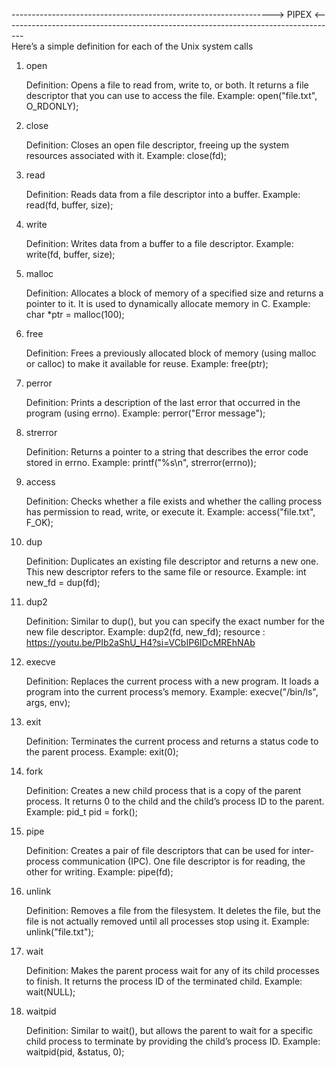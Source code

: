 -----------------------------------------------------------------> PIPEX <-----------------------------------------------------------------------------------                                                                                                                    
Here’s a simple definition for each of the Unix system calls
        
1. open

    Definition: Opens a file to read from, write to, or both. It returns a file descriptor that you can use to access the file.
    Example: open("file.txt", O_RDONLY);

2. close

    Definition: Closes an open file descriptor, freeing up the system resources associated with it.
    Example: close(fd);

3. read

    Definition: Reads data from a file descriptor into a buffer.
    Example: read(fd, buffer, size);

4. write

    Definition: Writes data from a buffer to a file descriptor.
   Example: write(fd, buffer, size);

6. malloc

    Definition: Allocates a block of memory of a specified size and returns a pointer to it. It is used to dynamically allocate memory in C.
   Example: char *ptr = malloc(100);

8. free

    Definition: Frees a previously allocated block of memory (using malloc or calloc) to make it available for reuse.
   Example: free(ptr);

10. perror

    Definition: Prints a description of the last error that occurred in the program (using errno).
    Example: perror("Error message");

11. strerror

    Definition: Returns a pointer to a string that describes the error code stored in errno.
    Example: printf("%s\n", strerror(errno));

12. access

    Definition: Checks whether a file exists and whether the calling process has permission to read, write, or execute it.
    Example: access("file.txt", F_OK);

13. dup

    Definition: Duplicates an existing file descriptor and returns a new one. This new descriptor refers to the same file or resource.
    Example: int new_fd = dup(fd);

14. dup2

    Definition: Similar to dup(), but you can specify the exact number for the new file descriptor.
    Example: dup2(fd, new_fd);
    resource : https://youtu.be/PIb2aShU_H4?si=VCbIP6IDcMREhNAb

16. execve

    Definition: Replaces the current process with a new program. It loads a program into the current process’s memory.
    Example: execve("/bin/ls", args, env);

17. exit

    Definition: Terminates the current process and returns a status code to the parent process.
    Example: exit(0);

18. fork

    Definition: Creates a new child process that is a copy of the parent process. It returns 0 to the child and the child’s process ID to the parent.
    Example: pid_t pid = fork();

19. pipe

    Definition: Creates a pair of file descriptors that can be used for inter-process communication (IPC). One file descriptor is for reading, the other for writing.
    Example: pipe(fd);

20. unlink

    Definition: Removes a file from the filesystem. It deletes the file, but the file is not actually removed until all processes stop using it.
    Example: unlink("file.txt");

21. wait

    Definition: Makes the parent process wait for any of its child processes to finish. It returns the process ID of the terminated child.
    Example: wait(NULL);

22. waitpid

    Definition: Similar to wait(), but allows the parent to wait for a specific child process to terminate by providing the child’s process ID.
    Example: waitpid(pid, &status, 0);
